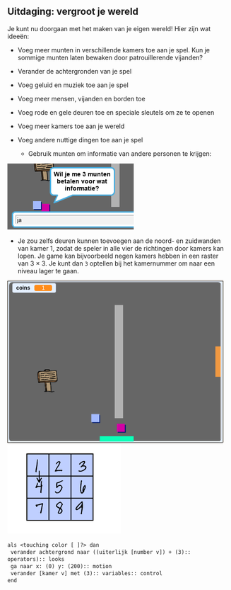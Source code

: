 ## Uitdaging: vergroot je wereld

Je kunt nu doorgaan met het maken van je eigen wereld! Hier zijn wat ideeën:

+ Voeg meer munten in verschillende kamers toe aan je spel. Kun je sommige munten laten bewaken door patrouillerende vijanden?
+ Verander de achtergronden van je spel
+ Voeg geluid en muziek toe aan je spel
+ Voeg meer mensen, vijanden en borden toe
+ Voeg rode en gele deuren toe en speciale sleutels om ze te openen
+ Voeg meer kamers toe aan je wereld
+ Voeg andere nuttige dingen toe aan je spel
    
    + Gebruik munten om informatie van andere personen te krijgen:

![screenshot](images/world-bribe.png)

+ Je zou zelfs deuren kunnen toevoegen aan de noord- en zuidwanden van kamer 1, zodat de speler in alle vier de richtingen door kamers kan lopen. Je game kan bijvoorbeeld negen kamers hebben in een raster van 3 × 3. Je kunt dan `3` optellen bij het kamernummer om naar een ​​niveau lager te gaan.

![screenshot](images/north-south-rooms.png) ![screenshot](images/number-grid.png)

```blocks3
als <touching color [ ]?> dan 
 verander achtergrond naar ((uiterlijk [number v]) + (3):: operators):: looks
 ga naar x: (0) y: (200):: motion
 verander [kamer v] met (3):: variables:: control
end
```